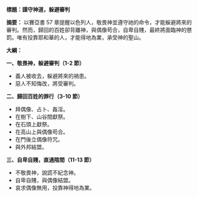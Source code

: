 **標題：謹守神道，躲避審判**

**摘要：**
以賽亞書 57 章提醒以色列人，敬畏神並遵守祂的命令，才能躲避將來的審判。然而，歸回的百姓卻背離神，與偶像苟合，自卑自賤，最終將面臨神的懲罰。唯有投靠耶和華的人，才能得地為業，承受神的聖山。

**大綱：**

**一、敬畏神，躲避審判（1-2 節）**
* 義人被收去，躲避將來的禍患。
* 惡人不知悔改，將受審判。

**二、歸回百姓的罪行（3-10 節）**
* 拜偶像、占卜、姦淫。
* 在樹下、山谷間獻祭。
* 在石頭上獻祭。
* 在高山上與偶像苟合。
* 在門後立偶像符咒。
* 與外邦結盟。

**三、自卑自賤，直通陰間（11-13 節）**
* 不敬畏神，說謊不紀念神。
* 自卑自賤，與偶像結盟。
* 哀求偶像無用，投靠神得地為業。